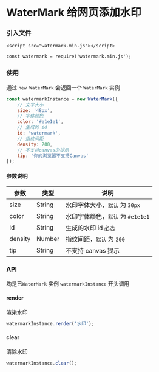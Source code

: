 # WaterMark 给网页添加水印

### 引入文件

```
<script src="watermark.min.js"></script>

const watermark = require('watermark.min.js');
```

### 使用

通过 `new WaterMark` 会返回一个 `WaterMark` 实例

```js
const watermarkInstance = new WaterMark({
    // 文字大小
    size: '48px',
    // 字体颜色
    color: '#e1e1e1',
    // 生成的 id
    id: 'watermark',
    // 指纹间距
    density: 200,
    // 不支持canvas的提示
    tip: '你的浏览器不支持Canvas'
});
```

#### 参数说明

| 参数 | 类型 | 说明 |
| ---- | ---- | ---- |
| size | String | 水印字体大小，`默认` 为 `30px` |
| color | String | 水印字体颜色，`默认` 为 `#e1e1e1` |
| id | String | 生成的水印 id `必选` |
| density | Number | 指纹间距，`默认` 为 `200` |
| tip | String | 不支持 canvas 提示 |

### API

均是已`WaterMark` 实例 `watermarkInstance` 开头调用

#### render

渲染水印

```js
watermarkInstance.render('水印');
```

#### clear

清除水印

```js
watermarkInstance.clear();
```